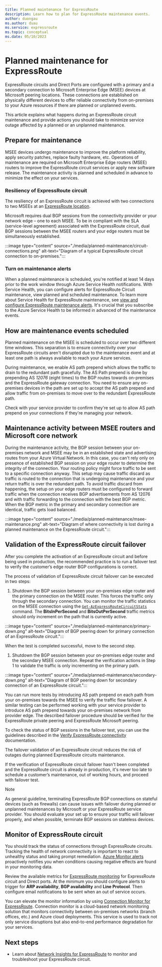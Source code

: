 ```yaml
---
title: Planned maintenance for ExpressRoute
description: Learn how to plan for ExpressRoute maintenance events.
author: duongau
ms.author: duau
ms.service: expressroute
ms.topic: conceptual
ms.date: 05/10/2023
---
```


# Planned maintenance for ExpressRoute

ExpressRoute circuits and Direct Ports are configured with a primary and a secondary connection to Microsoft Enterprise Edge (MSEE) devices at Microsoft peering locations. These connections are established on physically different devices to offer reliable connectivity from on-premises to your Azure resources if there are planned or unplanned events.

This article explains what happens during an ExpressRoute circuit maintenance and provide actions you should take to minimize service outage affected by a planned or an unplanned maintenance.

## Prepare for maintenance

MSEE devices undergo maintenance to improve the platform reliability, apply security patches, replace faulty hardware, etc. Operations of maintenance are required on Microsoft Enterprise Edge routers (MSEE) routers to improve the ExpressRoute circuit services or apply new software release. The maintenance activity is planned and scheduled in advance to minimize the effect on your services.

### Resiliency of ExpressRoute circuit

The resiliency of an ExpressRoute circuit is achieved with two connections to two MSEEs at an [ExpressRoute location](expressroute-locations.md#expressroute-locations). 

Microsoft requires dual BGP sessions from the connectivity provider or your network edge – one to each MSEE. To be in compliant with the SLA (service-level agreement) associated with the ExpressRoute circuit, dual BGP sessions between the MSEE routers and your edge routers must be simultaneously established. 

:::image type="content" source="./media/planned-maintenance/circuit-connections.png" alt-text="Diagram of a typical ExpressRoute circuit connection to on-premises.":::

### Turn on maintenance alerts
 
When a planned maintenance is scheduled, you're notified at least 14 days prior to the work window through Azure Service Health notifications. With Service Health, you can configure alerts for ExpressRoute Circuit maintenance, view planned and scheduled maintenance. To learn more about Service Health for ExpressRoute maintenance, see [view and configure ExpressRoute maintenance alerts](maintenance-alerts.md). It's crucial that you subscribe to the Azure Service Health to be informed in advanced of the maintenance events. 

## How are maintenance events scheduled 

Planned maintenance on the MSEE is scheduled to occur over two different time windows. This separation is to ensure connectivity over your ExpressRoute circuits aren't disrupted due to the maintenance event and at least one path is always available to reach your Azure services. 

During maintenance, we enable AS path prepend which allows the traffic to drain to the redundant path gracefully. The AS Path prepend is done by prepending AS *12076* (eight times) to the BGP routes towards on-premises and the ExpressRoute gateway connection. 
You need to ensure any on-premises devices in the path are set up to accept the AS path prepend and allow traffic from on-premises to move over to the redundant ExpressRoute path.

Check with your service provider to confirm they're set up to allow AS path prepend on your connections if they're managing your network.

## Maintenance activity between MSEE routers and Microsoft core network

During the maintenance activity, the BGP session between your on-premises network and MSEE may be in an established state and advertising routes from your Azure Virtual Network. In this case, you can't rely only on presence of established BGP session on your edge router to determine the integrity of the connection. Your routing policy might force traffic to be sent to a specific connection anyway. This setup may cause traffic discard as traffic is routed to the connection that is undergoing maintenance and your return traffic is over the redundant path. To avoid traffic discard from happening, the setup on your edge routers must be configured to forward traffic when the connection receives BGP advertisements from AS 12076 and with traffic forwarding to the connection with the best BGP metric. When the BGP metric in the primary and secondary connection are identical, traffic gets load balanced.

:::image type="content" source="./media/planned-maintenance/msee-maintenance.png" alt-text="Diagram of where connectivity is lost during a planned maintenance on the ExpressRoute circuit.":::

##	Validation of the ExpressRoute circuit failover

After you complete the activation of an ExpressRoute circuit and before being used in production, the recommended practice is to run a failover test to verify the customer’s edge router BGP configurations is correct.

The process of validation of ExpressRoute circuit failover can be executed in two steps:

1. Shutdown the BGP session between your on-premises edge router and the primary connection on the MSEE router. This forces the traffic only through the secondary connection. You can monitor the traffic statistics on the MSEE connection using the [`Get-AzExpressRouteCircuitStats`](expressroute-troubleshooting-expressroute-overview.md#confirm-the-traffic-flow) command. The **BitsInPerSecond** and **BitsOutPerSecond** traffic metrics should only increment on the path that is currently active.  

:::image type="content" source="./media/planned-maintenance/primary-down.png" alt-text="Diagram of BGP peering down for primary connection of an ExpressRoute circuit.":::

When the test is completed successful, move to the second step.

1. Shutdown the BGP session between your on-premises edge router and the secondary MSEE connection. Repeat the verification actions in Step 1 to validate the traffic is only incrementing on the primary path.

:::image type="content" source="./media/planned-maintenance/secondary-down.png" alt-text="Diagram of BGP peering down for secondary connection of an ExpressRoute circuit.":::

You can run more tests by introducing AS path prepend on each path from your on-premises towards the MSEE to verify the traffic flow failover. A similar testing can be performed working with your service provider to introduce AS path prepend towards your on-premises network from provider edge. The described failover procedure should be verified for the ExpressRoute private peering and ExpressRoute Microsoft peering.

To check the status of BGP sessions in the failover test, you can use the guidelines described in the [Verify ExpressRoute connectivity](expressroute-troubleshooting-expressroute-overview.md) documentation.

The failover validation of an ExpressRoute circuit reduces the risk of outages during planned ExpressRoute circuits maintenance.

If the verification of ExpressRoute circuit failover hasn't been completed and the ExpressRoute circuit is already in production, it's never too late to schedule a customer’s maintenance, out of working hours, and proceed with failover test. 

> [!NOTE]
> As general guideline, terminating ExpressRoute BGP connections on stateful devices (such as firewalls) can cause issues with failover during planned or unplanned maintenances by Microsoft or your ExpressRoute service provider. You should evaluate your set up to ensure your traffic will failover properly, and when possible, terminate BGP sessions on stateless devices.

##	Monitor of ExpressRoute circuit

You should track the status of connections through ExpressRoute circuits. Tracking the health of network connectivity is important to react to unhealthy status and taking prompt remediation. [Azure Monitor alerts](monitor-expressroute.md)  proactively notifies you when conditions causing negative effects are found in your monitoring data.

Review the available metrics for [ExpressRoute monitoring](expressroute-monitoring-metrics-alerts.md) for ExpressRoute circuit and Direct ports. At the minimum you should configure alerts to trigger for **ARP availability**, **BGP availability** and **Line Protocol**. Then configure email notifications to be sent when an out of service occurs.  

You can elevate the monitor information by using [Connection Monitor for ExpressRoute](how-to-configure-connection-monitor.md). Connection monitor is a cloud-based network monitoring solution that monitors connectivity between on-premises networks (branch offices, etc.) and Azure cloud deployments. This service is used to track not only service disruptions but also end-to-end performance degradation for your services.

## Next steps

* Learn about [Network Insights for ExpressRoute](expressroute-network-insights.md) to monitor and troubleshoot your ExpressRoute circuit.
